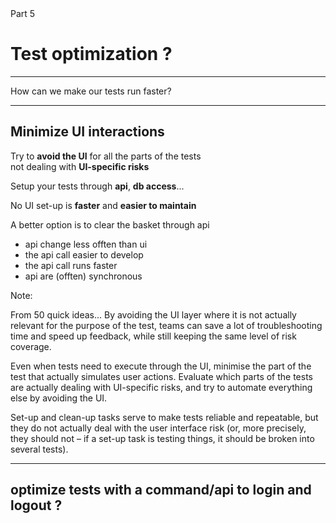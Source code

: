 

<!-- .slide: id="good-tests" class="slide--part-title slide--vcenter" -->

<div class="part-title">
  <span class="text-level-3">Part 5</span>
  <h1>Test optimization ?</h1>
</div>

---

<!-- .slide: class="slide--vcenter" -->


<div class="bubble bubble-bottom-left">
  <i class="emo emo-36 emoji-nerd_face"></i>
  <span class="bubble__text">How can we make our tests run faster?</span>
</div>

---

## Minimize UI interactions


<p class="fragment">Try to <strong>avoid the UI</strong> for all the parts of the tests <br> not dealing with <strong>UI-specific risks</strong>

<p class="fragment">Setup your tests through <strong>api</strong>, <strong>db access</strong>...

<p class="fragment">No UI set-up is <strong>faster</strong> and <strong>easier to maintain</strong>


A better option is to clear the basket through api
- api change less offten than ui
- the api call easier to develop
- the api call runs faster
- api are (offten) synchronous

Note:



From 50 quick ideas...
By avoiding the UI layer where it is not actually relevant for the purpose of the test, teams can save a lot of troubleshooting time and speed up feedback, while still keeping the same level of risk coverage.

Even when tests need to execute through the UI, minimise the part of the test that actually simulates user actions. Evaluate which parts of the tests are actually dealing with UI-specific risks, and try to automate everything else by avoiding the UI.

Set-up and clean-up tasks serve to make tests reliable and repeatable, but they do not actually deal with the user interface risk (or, more precisely, they should not – if a set-up task is testing things, it should be broken into several tests).




---

## optimize tests with a command/api to login and logout ?
